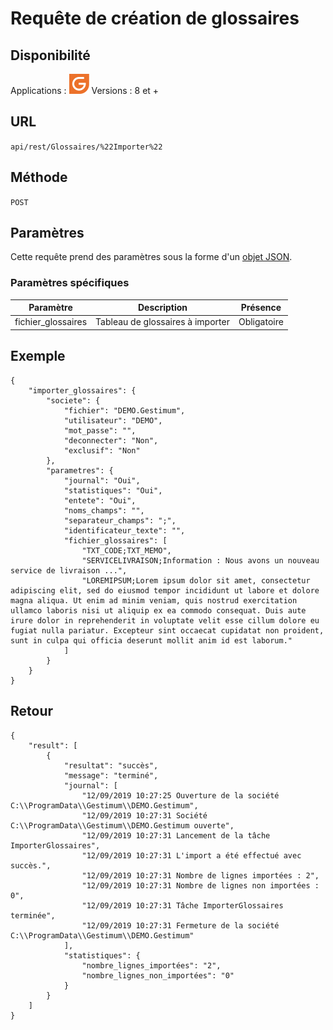 # Requête de création de glossaires


## Disponibilité


Applications : ![](../GestionCommerciale32.png)
Versions : 8 et +


## URL

``
api/rest/Glossaires/%22Importer%22
``

## Méthode

``
POST
``

## Paramètres


Cette requête prend des paramètres sous la forme d'un [objet JSON](../ObjetJSONParametreRequetes.md).

### Paramètres spécifiques

| Paramètre | Description | Présence |
|---|---|---|
| fichier\_glossaires | Tableau de glossaires à importer | Obligatoire |


## Exemple

````
{
    "importer_glossaires": {
        "societe": {
            "fichier": "DEMO.Gestimum",
            "utilisateur": "DEMO",
            "mot_passe": "",
            "deconnecter": "Non",
            "exclusif": "Non"
        },
        "parametres": {
            "journal": "Oui",
            "statistiques": "Oui",
            "entete": "Oui",
            "noms_champs": "",
            "separateur_champs": ";",
            "identificateur_texte": "",
            "fichier_glossaires": [
                "TXT_CODE;TXT_MEMO",
                "SERVICELIVRAISON;Information : Nous avons un nouveau service de livraison ...",
                "LOREMIPSUM;Lorem ipsum dolor sit amet, consectetur adipiscing elit, sed do eiusmod tempor incididunt ut labore et dolore magna aliqua. Ut enim ad minim veniam, quis nostrud exercitation ullamco laboris nisi ut aliquip ex ea commodo consequat. Duis aute irure dolor in reprehenderit in voluptate velit esse cillum dolore eu fugiat nulla pariatur. Excepteur sint occaecat cupidatat non proident, sunt in culpa qui officia deserunt mollit anim id est laborum."
            ]
        }
    }
}
````

## Retour

````
{
    "result": [
        {
            "resultat": "succès",
            "message": "terminé",
            "journal": [
                "12/09/2019 10:27:25 Ouverture de la société C:\\ProgramData\\Gestimum\\DEMO.Gestimum",
                "12/09/2019 10:27:31 Société C:\\ProgramData\\Gestimum\\DEMO.Gestimum ouverte",
                "12/09/2019 10:27:31 Lancement de la tâche ImporterGlossaires",
                "12/09/2019 10:27:31 L'import a été effectué avec succès.",
                "12/09/2019 10:27:31 Nombre de lignes importées : 2",
                "12/09/2019 10:27:31 Nombre de lignes non importées : 0",
                "12/09/2019 10:27:31 Tâche ImporterGlossaires terminée",
                "12/09/2019 10:27:31 Fermeture de la société C:\\ProgramData\\Gestimum\\DEMO.Gestimum"
            ],
            "statistiques": {
                "nombre_lignes_importées": "2",
                "nombre_lignes_non_importées": "0"
            }
        }
    ]
}
````